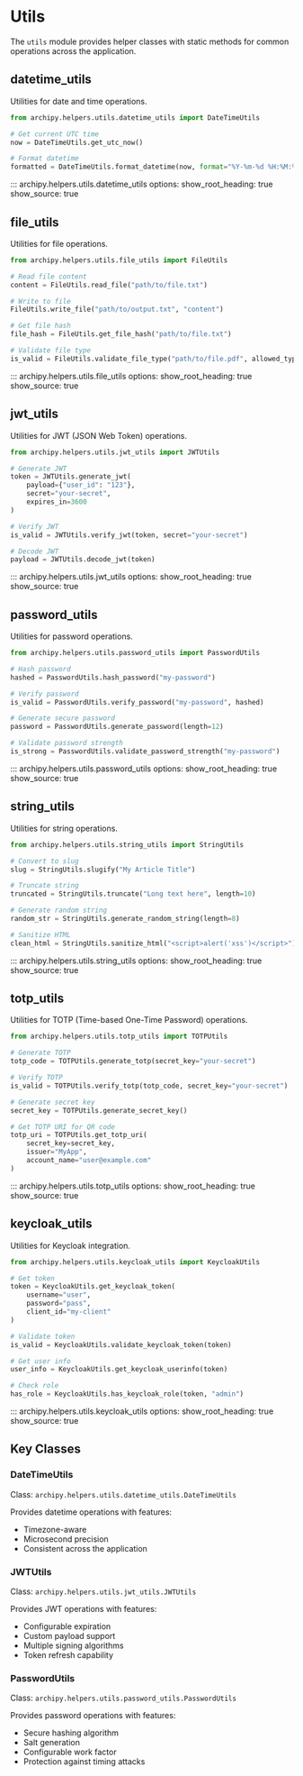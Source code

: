 # Utils

The `utils` module provides helper classes with static methods for common operations across the application.

## datetime_utils

Utilities for date and time operations.

```python
from archipy.helpers.utils.datetime_utils import DateTimeUtils

# Get current UTC time
now = DateTimeUtils.get_utc_now()

# Format datetime
formatted = DateTimeUtils.format_datetime(now, format="%Y-%m-%d %H:%M:%S")
```

::: archipy.helpers.utils.datetime_utils
options:
show_root_heading: true
show_source: true

## file_utils

Utilities for file operations.

```python
from archipy.helpers.utils.file_utils import FileUtils

# Read file content
content = FileUtils.read_file("path/to/file.txt")

# Write to file
FileUtils.write_file("path/to/output.txt", "content")

# Get file hash
file_hash = FileUtils.get_file_hash("path/to/file.txt")

# Validate file type
is_valid = FileUtils.validate_file_type("path/to/file.pdf", allowed_types=["pdf", "doc"])
```

::: archipy.helpers.utils.file_utils
options:
show_root_heading: true
show_source: true

## jwt_utils

Utilities for JWT (JSON Web Token) operations.

```python
from archipy.helpers.utils.jwt_utils import JWTUtils

# Generate JWT
token = JWTUtils.generate_jwt(
    payload={"user_id": "123"},
    secret="your-secret",
    expires_in=3600
)

# Verify JWT
is_valid = JWTUtils.verify_jwt(token, secret="your-secret")

# Decode JWT
payload = JWTUtils.decode_jwt(token)
```

::: archipy.helpers.utils.jwt_utils
options:
show_root_heading: true
show_source: true

## password_utils

Utilities for password operations.

```python
from archipy.helpers.utils.password_utils import PasswordUtils

# Hash password
hashed = PasswordUtils.hash_password("my-password")

# Verify password
is_valid = PasswordUtils.verify_password("my-password", hashed)

# Generate secure password
password = PasswordUtils.generate_password(length=12)

# Validate password strength
is_strong = PasswordUtils.validate_password_strength("my-password")
```

::: archipy.helpers.utils.password_utils
options:
show_root_heading: true
show_source: true

## string_utils

Utilities for string operations.

```python
from archipy.helpers.utils.string_utils import StringUtils

# Convert to slug
slug = StringUtils.slugify("My Article Title")

# Truncate string
truncated = StringUtils.truncate("Long text here", length=10)

# Generate random string
random_str = StringUtils.generate_random_string(length=8)

# Sanitize HTML
clean_html = StringUtils.sanitize_html("<script>alert('xss')</script>")
```

::: archipy.helpers.utils.string_utils
options:
show_root_heading: true
show_source: true

## totp_utils

Utilities for TOTP (Time-based One-Time Password) operations.

```python
from archipy.helpers.utils.totp_utils import TOTPUtils

# Generate TOTP
totp_code = TOTPUtils.generate_totp(secret_key="your-secret")

# Verify TOTP
is_valid = TOTPUtils.verify_totp(totp_code, secret_key="your-secret")

# Generate secret key
secret_key = TOTPUtils.generate_secret_key()

# Get TOTP URI for QR code
totp_uri = TOTPUtils.get_totp_uri(
    secret_key=secret_key,
    issuer="MyApp",
    account_name="user@example.com"
)
```

::: archipy.helpers.utils.totp_utils
options:
show_root_heading: true
show_source: true

## keycloak_utils

Utilities for Keycloak integration.

```python
from archipy.helpers.utils.keycloak_utils import KeycloakUtils

# Get token
token = KeycloakUtils.get_keycloak_token(
    username="user",
    password="pass",
    client_id="my-client"
)

# Validate token
is_valid = KeycloakUtils.validate_keycloak_token(token)

# Get user info
user_info = KeycloakUtils.get_keycloak_userinfo(token)

# Check role
has_role = KeycloakUtils.has_keycloak_role(token, "admin")
```

::: archipy.helpers.utils.keycloak_utils
options:
show_root_heading: true
show_source: true

## Key Classes

### DateTimeUtils

Class: `archipy.helpers.utils.datetime_utils.DateTimeUtils`

Provides datetime operations with features:

- Timezone-aware
- Microsecond precision
- Consistent across the application

### JWTUtils

Class: `archipy.helpers.utils.jwt_utils.JWTUtils`

Provides JWT operations with features:

- Configurable expiration
- Custom payload support
- Multiple signing algorithms
- Token refresh capability

### PasswordUtils

Class: `archipy.helpers.utils.password_utils.PasswordUtils`

Provides password operations with features:

- Secure hashing algorithm
- Salt generation
- Configurable work factor
- Protection against timing attacks
